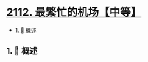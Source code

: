 # [2112. 最繁忙的机场【中等】](https://github.com/Tdahuyou/TNotes.leetcode/tree/main/notes/2112.%20%E6%9C%80%E7%B9%81%E5%BF%99%E7%9A%84%E6%9C%BA%E5%9C%BA%E3%80%90%E4%B8%AD%E7%AD%89%E3%80%91)

<!-- region:toc -->

- [1. 📝 概述](#1--概述)

<!-- endregion:toc -->

## 1. 📝 概述
